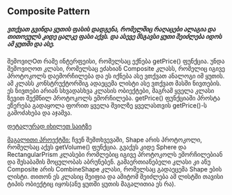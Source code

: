 ## Composite Pattern
##### ვთქვათ გვინდა ყუთის ფასის დადგენა, რომელშიც რაღაცები ალაგია და თითოეულს კიდე ცალკე ფასი აქვს. და ასევე მსგავსი ყუთი შეიძლება იდოს ამ ყუთში და ასე.

შემოვიღOთ რამე ინტერფეისი, რომელსაც ექნება getPrice() ფუნქცია. უნდა შემოვიღოთ კლასი, რომელსაც ეძახიან Composite კლასს, რომელიც იგივე პროტოკოლს დაემორჩილება და ეს იქნება ასე ვთქვათ ანალოგი იმ ყუთის.
ამ კლასს კონსტრუქტორშიგ ადაეცემა ლისტი ასე ვთქვათ მასში ნივთების. ეს ნივთები არიან სხვადასხვა კლასის ობიექტები, მაგრამ ყველა კლასი ზევით შექმნილ პროტოკოლს ემორჩილება.
getPrice() ფუნქციაში პროსტა ეწერება გადაყოლა ფორით ყველა შვილზე ყველასთვის getPrice()-ს გამოძახება და აჯამვა. 

[დეტალურად იხილეთ საიტზე](https://refactoring.guru/design-patterns/composite)

[მაგალითი პროექტში:](volume.py)
ჩვენ შემთხვევაში, Shape არის პროტოკოლი, რომელსაც აქვს getVolume() ფუნქცია. გვაქვს კიდე Sphere და RectangularPrism კლასები რომლებიც იგივე პროტოკოლს ემორჩილებიან და შესაბამის მოცულობას აბრუნებენ.
გამაერთიანებელი კლასი კი ანუ Composite არის CombineShape კლასი, რომელსაც გადაეცემა Shape ების ლისტი. თითონ ეს კლასიც შეიფია და ამიტომ შეიძლება ამ ლისტში თავისი ტიპის ობიექტიც იყოს(ანუ ყუთში ყუთის მაგალითია ეს რა).
